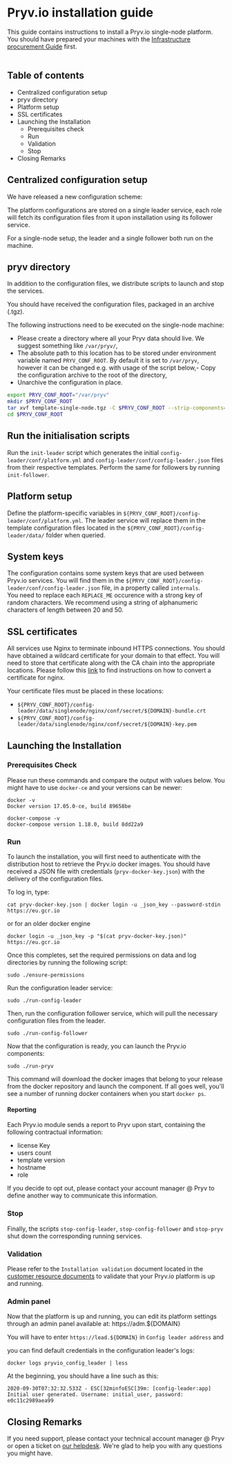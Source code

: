 # Pryv.io installation guide

This guide contains instructions to install a Pryv.io single-node platform.
You should have prepared your machines with the [Infrastructure procurement Guide](https://api.pryv.com/customer-resources/#guides-and-documents) first.  
​
## Table of contents

 - Centralized configuration setup 
 - pryv directory
 - Platform setup
 - SSL certificates
 - Launching the Installation
   - Prerequisites check
   - Run
   - Validation
   - Stop
 - Closing Remarks

## Centralized configuration setup

We have released a new configuration scheme:

The platform configurations are stored on a single leader service, each role will fetch its configuration files from it upon installation using its follower service.

For a single-node setup, the leader and a single follower both run on the machine.

## pryv directory

In addition to the configuration files, we distribute scripts to launch and stop the services.

You should have received the configuration files, packaged in an archive (.tgz).

The following instructions need to be executed on the single-node machine:

- Please create a directory where all your Pryv data should live. We suggest something like `/var/pryv/`,
- The absolute path to this location has to be stored under environment variable named `PRYV_CONF_ROOT`. By default it is set to `/var/pryv`, however it can be changed e.g. with usage of the script below,- Copy the configuration archive to the root of the directory,
- Unarchive the configuration in place.

```bash
export PRYV_CONF_ROOT="/var/pryv"
mkdir $PRYV_CONF_ROOT
tar xvf template-single-node.tgz -C $PRYV_CONF_ROOT --strip-components=1
cd $PRYV_CONF_ROOT
```

## Run the initialisation scripts

Run the `init-leader` script which generates the initial `config-leader/conf/platform.yml` and `config-leader/conf/config-leader.json` files from their respective templates. Perform the same for followers by running `init-follower`.

## Platform setup

Define the platform-specific variables in `${PRYV_CONF_ROOT}/config-leader/conf/platform.yml`. The leader service will replace them in the template configuration files located in the `${PRYV_CONF_ROOT}/config-leader/data/` folder when queried.

## System keys

The configuration contains some system keys that are used between Pryv.io services. You will find them in the `${PRYV_CONF_ROOT}/config-leader/conf/config-leader.json` file, in a property called `internals`.  
You need to replace each `REPLACE_ME` occurence with a strong key of random characters. We recommend using a string of alphanumeric characters of length between 20 and 50.

## SSL certificates

All services use Nginx to terminate inbound HTTPS connections. You should have obtained a wildcard certificate for your domain to that effect. You will need to store that certificate along with the CA chain into the appropriate locations. Please follow this [link](https://www.digicert.com/ssl-certificate-installation-nginx.htm) to find instructions on how to convert a certificate for nginx. 

Your certificate files must be placed in these locations: 

  - `${PRYV_CONF_ROOT}/config-leader/data/singlenode/nginx/conf/secret/${DOMAIN}-bundle.crt` 
  - `${PRYV_CONF_ROOT}/config-leader/data/singlenode/nginx/conf/secret/${DOMAIN}-key.pem`

## Launching the Installation

### Prerequisites Check

Please run these commands and compare the output with values below.
You might have to use `docker-ce` and your versions can be newer:

    docker -v
    Docker version 17.05.0-ce, build 89658be
    
    docker-compose -v
    docker-compose version 1.18.0, build 8dd22a9

### Run

To launch the installation, you will first need to authenticate with the distribution host to retrieve the Pryv.io docker images. You should have received a JSON file with credentials (`pryv-docker-key.json`) with the delivery of the configuration files.

To log in, type: 

    cat pryv-docker-key.json | docker login -u _json_key --password-stdin https://eu.gcr.io

or for an older docker engine

    docker login -u _json_key -p "$(cat pryv-docker-key.json)" https://eu.gcr.io

Once this completes, set the required permissions on data and log directories by running the following script:

    sudo ./ensure-permissions

Run the configuration leader service: 

    sudo ./run-config-leader

Then, run the configuration follower service, which will pull the necessary configuration files
 from the leader.

    sudo ./run-config-follower

Now that the configuration is ready, you can launch the Pryv.io components:

    sudo ./run-pryv

This command will download the docker images that belong to your release from the docker repository and launch the component. If all goes well, you'll see a number of running docker containers when you start `docker ps`.

#### Reporting

Each Pryv.io module sends a report to Pryv upon start, containing the following contractual information:

- license Key
- users count
- template version
- hostname
- role

If you decide to opt out, please contact your account manager @ Pryv to define another way to communicate this information.

### Stop

Finally, the scripts `stop-config-leader`, `stop-config-follower` and `stop-pryv` shut down the corresponding running services.

### Validation

Please refer to the `Installation validation` document located in the [customer resource documents](https://api.pryv.com/customer-resources/#documents) to validate that your Pryv.io platform is up and running.

### Admin panel

Now that the platform is up and running, you can edit its platform settings through an admin panel available at: https://adm.${DOMAIN}  

You will have to enter `https://lead.${DOMAIN}` in `Config leader address` and  

you can find default credentials in the configuration leader's logs:  

    docker logs pryvio_config_leader | less

At the beginning, you should have a line such as this:  

    2020-09-30T07:32:32.533Z - ESC[32minfoESC[39m: [config-leader:app] Initial user generated. Username: initial_user, password: e0c11c2989aea99

## Closing Remarks

If you need support, please contact your technical account manager @ Pryv or open a ticket on [our helpdesk](https://support.pryv.com/hc/en-us/requests/new). We're glad to help you with any questions you might have.  
